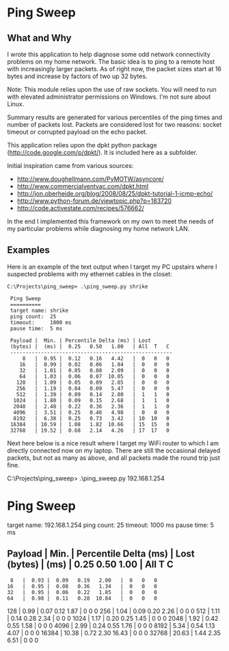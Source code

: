 
Ping Sweep
==========

What and Why
------------

I wrote this application to help diagnose some odd network connectivity problems on my home network.
The basic idea is to ping to a remote host with increasingly larger packets.  As of right now, the 
packet sizes start at 16 bytes and increase by factors of two up 32 bytes.

Note: This module relies upon the use of raw sockets.  You will need to run with elevated administrator
permissions on Windows.  I'm not sure about Linux.
 
Summary results are generated for various percentiles of the ping times and number of packets lost.
Packets are considered lost for two reasons: socket timeout or corrupted payload on the echo packet.

This application relies upon the dpkt python package (http://code.google.com/p/dpkt/).
It is included here as a subfolder.

Initial inspiration came from various sources:
- http://www.doughellmann.com/PyMOTW/asyncore/
- http://www.commercialventvac.com/dpkt.html
- http://jon.oberheide.org/blog/2008/08/25/dpkt-tutorial-1-icmp-echo/
- http://www.python-forum.de/viewtopic.php?p=183720
- http://code.activestate.com/recipes/576662/

In the end I implemented this framework on my own to meet the needs of my particular problems while
diagnosing my home network LAN.


Examples
--------

Here is an example of the text output when I target my PC upstairs where I suspected problems with my
ethernet cables in the closet:


    C:\Projects\ping_sweep> .\ping_sweep.py shrike

     Ping Sweep
     ==========
     target name: shrike
     ping count:  25
     timeout:     1000 ms
     pause time:  5 ms

     Payload |  Min. | Percentile Delta (ms) | Lost
     (bytes) |  (ms) |  0.25   0.50   1.00   | All  T   C
     -----------------------------------------------------
         8   |  0.95 |  0.12   0.16   4.42   |  0   0   0
        16   |  0.99 |  0.02   0.06   1.84   |  0   0   0
        32   |  1.01 |  0.05   0.08   2.09   |  0   0   0
        64   |  1.03 |  0.06   0.07  10.05   |  0   0   0
       128   |  1.09 |  0.05   0.09   2.85   |  0   0   0
       256   |  1.19 |  0.04   0.09   5.47   |  0   0   0
       512   |  1.39 |  0.09   0.14   2.80   |  1   1   0
      1024   |  1.80 |  0.09   0.15   2.68   |  1   1   0
      2048   |  2.48 |  0.22   0.36   2.36   |  1   1   0
      4096   |  3.51 |  0.25   0.46   4.98   |  0   0   0
      8192   |  6.38 |  0.25   0.73   3.42   | 10  10   0
     16384   | 10.59 |  1.08   1.82  10.66   | 15  15   0
     32768   | 19.52 |  0.68   2.14   4.26   | 17  17   0
 
 
Next here below is a nice result where I target my WiFi router to which I am directly connected
now on my laptop.  There are still the occasional delayed packets, but not as many as above,
and all packets made the round trip just fine.
 
C:\Projects\ping_sweep> .\ping_sweep.py 192.168.1.254

 Ping Sweep
 ==========
 target name: 192.168.1.254
 ping count:  25
 timeout:     1000 ms
 pause time:  5 ms

 Payload |  Min. | Percentile Delta (ms) | Lost
 (bytes) |  (ms) |  0.25   0.50   1.00   | All  T   C
 -----------------------------------------------------
     8   |  0.93 |  0.09   0.19   2.00   |  0   0   0
    16   |  0.95 |  0.08   0.36   1.34   |  0   0   0
    32   |  0.95 |  0.06   0.22   1.85   |  0   0   0
    64   |  0.98 |  0.11   0.28  10.84   |  0   0   0
   128   |  0.99 |  0.07   0.12   1.87   |  0   0   0
   256   |  1.04 |  0.09   0.20   2.26   |  0   0   0
   512   |  1.11 |  0.14   0.28   2.34   |  0   0   0
  1024   |  1.17 |  0.20   0.25   1.45   |  0   0   0
  2048   |  1.92 |  0.42   0.55   1.58   |  0   0   0
  4096   |  2.99 |  0.24   0.55   1.76   |  0   0   0
  8192   |  5.34 |  0.54   1.13   4.07   |  0   0   0
 16384   | 10.38 |  0.72   2.30  16.43   |  0   0   0
 32768   | 20.63 |  1.44   2.35   6.51   |  0   0   0

 
 